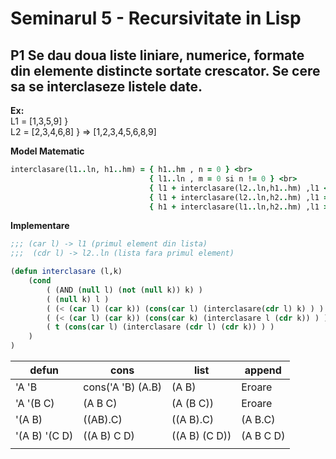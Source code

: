 # **Seminarul 5** - Recursivitate in Lisp

## **P1** Se dau doua liste liniare, numerice, formate din elemente distincte sortate crescator. Se cere sa se interclaseze listele date.
**Ex:** <br>
L1 = [1,3,5,9]    } <br>
L2 = [2,3,4,6,8]  }   => [1,2,3,4,5,6,8,9] <br>


**Model Matematic**
```ruby
interclasare(l1..ln, h1..hm) = { h1..hm , n = 0 } <br>
                               { l1..ln , m = 0 si n != 0 } <br>
                               { l1 + interclasare(l2..ln,h1..hm) ,l1 < h1 si n != 0 si m != 0 }
                               { l1 + interclasare(l2..ln,h2..hm) ,l1 == h1 si n != 0 si m != 0 }
                               { h1 + interclasare(l1..ln,h2..hm) ,l1 > h1 si n != 0 si m != 0 }
```
**Implementare**
```lisp
;;; (car l) -> l1 (primul element din lista)
;;;  (cdr l) -> l2..ln (lista fara primul element)

(defun interclasare (l,k)
    (cond
        ( (AND (null l) (not (null k)) k) )
        ( (null k) l )
        ( (< (car l) (car k)) (cons(car l) (interclasare(cdr l) k) ) )
        ( (< (car l) (car k)) (cons(car k) (interclasare l (cdr k)) ) )
        ( t (cons(car l) (interclasare (cdr l) (cdr k)) ) )
    ) 
)
```

| defun          | cons              | list          | append    |
|----------------|-------------------|---------------|-----------|
| 'A 'B          | cons('A 'B) (A.B) | (A B)         | Eroare    |
| 'A '(B C)      | (A B C)           | (A (B C))     | Eroare    |
| '(A B)         | ((AB).C)          | ((A B).C)     | (A B.C)   |
| '(A B) '(C D)  | ((A B) C D)       | ((A B) (C D)) | (A B C D) |
|   |   |   |   |
